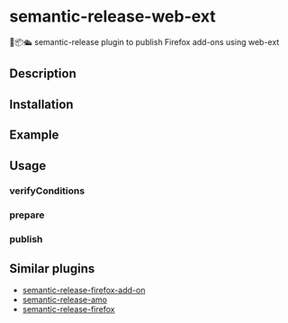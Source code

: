 # semantic-release-web-ext

🦊📦🛳 semantic-release plugin to publish Firefox add-ons using web-ext

## Description

## Installation

## Example

## Usage

### verifyConditions

### prepare

### publish

## Similar plugins

- [semantic-release-firefox-add-on](https://github.com/tophat/semantic-release-firefox-add-on)
- [semantic-release-amo](https://github.com/iorate/semantic-release-amo)
- [semantic-release-firefox](https://github.com/felixfbecker/semantic-release-firefox)
